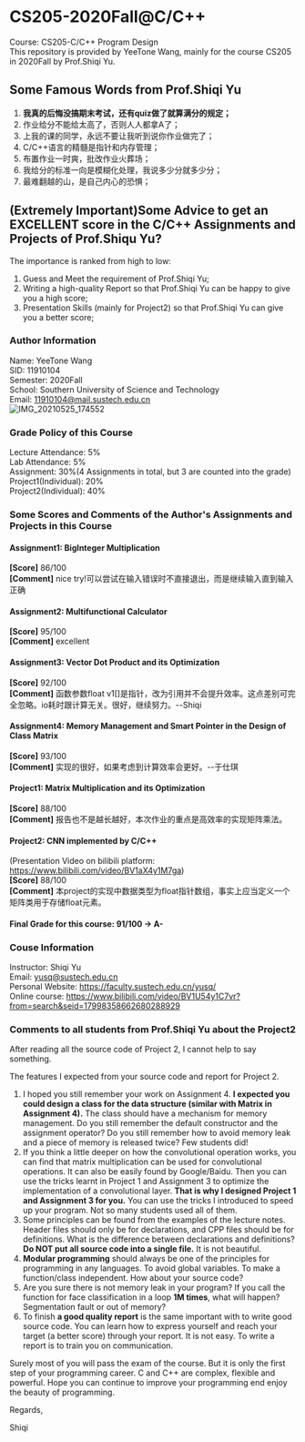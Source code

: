 # CS205-2020Fall@C/C++
Course: CS205-C/C++ Program Design  
This repository is provided by YeeTone Wang, mainly for the course CS205 in 2020Fall by Prof.Shiqi Yu.

## Some Famous Words from Prof.Shiqi Yu
1. **我真的后悔没搞期末考试，还有quiz做了就算满分的规定；**      
2. 作业给分不能给太高了，否则人人都拿A了；        
3. 上我的课的同学，永远不要让我听到说你作业做完了；       
4. C/C++语言的精髓是指针和内存管理；       
5. 布置作业一时爽，批改作业火葬场；           
6. 我给分的标准一向是模糊化处理，我说多少分就多少分；        
7. 最难翻越的山，是自己内心的恐惧；     

## (Extremely Important)Some Advice to get an EXCELLENT score in the C/C++ Assignments and Projects of Prof.Shiqu Yu?
The importance is ranked from high to low:       
1. Guess and Meet the requirement of Prof.Shiqi Yu;        
2. Writing a high-quality Report so that Prof.Shiqi Yu can be happy to give you a high score;       
3. Presentation Skills (mainly for Project2) so that Prof.Shiqi Yu can give you a better score;        

### Author Information
Name: YeeTone Wang  
SID: 11910104  
Semester: 2020Fall  
School: Southern University of Science and Technology  
Email: 11910104@mail.sustech.edu.cn  
![IMG_20210525_174552](https://user-images.githubusercontent.com/64548919/122674746-17287c80-d209-11eb-94fb-ca0a7e59c326.jpg)

### Grade Policy of this Course
Lecture Attendance: 5%  
Lab Attendance: 5%  
Assignment: 30%(4 Assignments in total, but 3 are counted into the grade)  
Project1(Individual): 20%  
Project2(Individual): 40%  

### Some Scores and Comments of the Author's Assignments and Projects in this Course  
#### Assignment1: BigInteger Multiplication           
**[Score]** 86/100   
**[Comment]** nice try!可以尝试在输入错误时不直接退出，而是继续输入直到输入正确  
  
#### Assignment2: Multifunctional Calculator       
**[Score]** 95/100  
**[Comment]** excellent  
  
#### Assignment3: Vector Dot Product and its Optimization    
**[Score]** 92/100  
**[Comment]** 函数参数float v1[]是指针，改为引用并不会提升效率。这点差别可完全忽略。io耗时跟计算无关。很好，继续努力。--Shiqi  
  
#### Assignment4: Memory Management and Smart Pointer in the Design of Class Matrix       
**[Score]** 93/100  
**[Comment]** 实现的很好，如果考虑到计算效率会更好。--于仕琪  
  
#### Project1: Matrix Multiplication and its Optimization            
**[Score]** 88/100  
**[Comment]** 报告也不是越长越好，本次作业的重点是高效率的实现矩阵乘法。  
  
#### Project2: CNN implemented by C/C++     
(Presentation Video on bilibili platform: https://www.bilibili.com/video/BV1aX4y1M7ga)  
**[Score]** 88/100  
**[Comment]** 本project的实现中数据类型为float指针数组，事实上应当定义一个矩阵类用于存储float元素。  
  
#### Final Grade for this course: 91/100 -> A-  


### Couse Information
Instructor: Shiqi Yu  
Email: yusq@sustech.edu.cn  
Personal Website: https://faculty.sustech.edu.cn/yusq/  
Online course: https://www.bilibili.com/video/BV1U54y1C7vr?from=search&seid=17998358662680288929   

### Comments to all students from Prof.Shiqi Yu about the Project2
After reading all the source code of Project 2, I cannot help to say something.    
    
The features I expected from your source code and report for Project 2.    
    
1. I hoped you still remember your work on Assignment 4. **I expected you could design a class for the data structure (similar with Matrix in Assignment 4).** The class should have a mechanism for memory management. Do you still remember the default constructor and the assignment operator? Do you still remember how to avoid memory leak and a piece of memory is released twice? Few students did!      
2. If you think a little deeper on how the convolutional operation works, you can find that matrix multiplication can be used for convolutional operations. It can also be easily found by Google/Baidu. Then you can use the tricks learnt in Project 1 and Assignment 3 to optimize the implementation of a convolutional layer. **That is why I designed Project 1 and Assignment 3 for you.** You can use the tricks I introduced to speed up your program. Not so many students used all of them.     
3. Some principles can be found from the examples of the lecture notes. Header files should only be for declarations, and CPP files should be for definitions. What is the difference between declarations and definitions? **Do NOT put all source code into a single file.** It is not beautiful.     
4. **Modular programming** should always be one of the principles for programming in any languages. To avoid global variables. To make a function/class independent. How about your source code?    
5. Are you sure there is not memory leak in your program? If you call the function for face classification in a loop **1M times**, what will happen? Segmentation fault or out of memory?      
6. To finish **a good quality report** is the same important with to write good source code. You can learn how to express yourself and reach your target (a better score) through your report. It is not easy. To write a report is to train you on communication.    
     
Surely most of you will pass the exam of the course. But it is only the first step of your programming career. C and C++ are complex, flexible and powerful. Hope you can continue to improve your programming end enjoy the beauty of programming.    


Regards,

Shiqi

